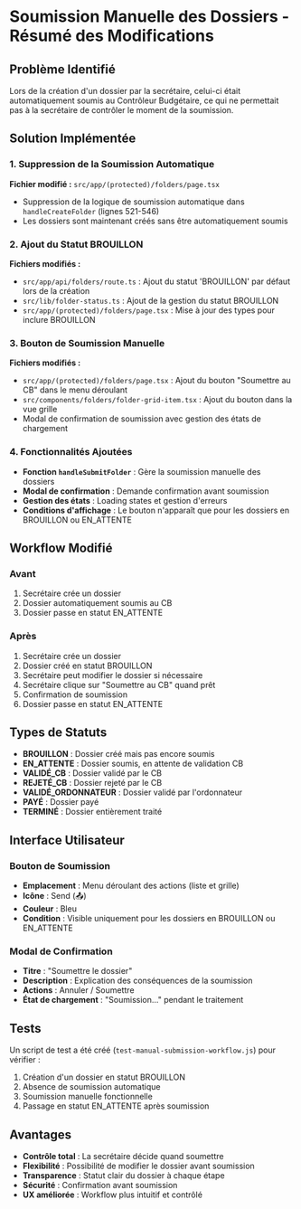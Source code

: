 # Soumission Manuelle des Dossiers - Résumé des Modifications

## Problème Identifié
Lors de la création d'un dossier par la secrétaire, celui-ci était automatiquement soumis au Contrôleur Budgétaire, ce qui ne permettait pas à la secrétaire de contrôler le moment de la soumission.

## Solution Implémentée

### 1. Suppression de la Soumission Automatique
**Fichier modifié :** `src/app/(protected)/folders/page.tsx`
- Suppression de la logique de soumission automatique dans `handleCreateFolder` (lignes 521-546)
- Les dossiers sont maintenant créés sans être automatiquement soumis

### 2. Ajout du Statut BROUILLON
**Fichiers modifiés :**
- `src/app/api/folders/route.ts` : Ajout du statut 'BROUILLON' par défaut lors de la création
- `src/lib/folder-status.ts` : Ajout de la gestion du statut BROUILLON
- `src/app/(protected)/folders/page.tsx` : Mise à jour des types pour inclure BROUILLON

### 3. Bouton de Soumission Manuelle
**Fichiers modifiés :**
- `src/app/(protected)/folders/page.tsx` : Ajout du bouton "Soumettre au CB" dans le menu déroulant
- `src/components/folders/folder-grid-item.tsx` : Ajout du bouton dans la vue grille
- Modal de confirmation de soumission avec gestion des états de chargement

### 4. Fonctionnalités Ajoutées
- **Fonction `handleSubmitFolder`** : Gère la soumission manuelle des dossiers
- **Modal de confirmation** : Demande confirmation avant soumission
- **Gestion des états** : Loading states et gestion d'erreurs
- **Conditions d'affichage** : Le bouton n'apparaît que pour les dossiers en BROUILLON ou EN_ATTENTE

## Workflow Modifié

### Avant
1. Secrétaire crée un dossier
2. Dossier automatiquement soumis au CB
3. Dossier passe en statut EN_ATTENTE

### Après
1. Secrétaire crée un dossier
2. Dossier créé en statut BROUILLON
3. Secrétaire peut modifier le dossier si nécessaire
4. Secrétaire clique sur "Soumettre au CB" quand prêt
5. Confirmation de soumission
6. Dossier passe en statut EN_ATTENTE

## Types de Statuts
- **BROUILLON** : Dossier créé mais pas encore soumis
- **EN_ATTENTE** : Dossier soumis, en attente de validation CB
- **VALIDÉ_CB** : Dossier validé par le CB
- **REJETÉ_CB** : Dossier rejeté par le CB
- **VALIDÉ_ORDONNATEUR** : Dossier validé par l'ordonnateur
- **PAYÉ** : Dossier payé
- **TERMINÉ** : Dossier entièrement traité

## Interface Utilisateur

### Bouton de Soumission
- **Emplacement** : Menu déroulant des actions (liste et grille)
- **Icône** : Send (📤)
- **Couleur** : Bleu
- **Condition** : Visible uniquement pour les dossiers en BROUILLON ou EN_ATTENTE

### Modal de Confirmation
- **Titre** : "Soumettre le dossier"
- **Description** : Explication des conséquences de la soumission
- **Actions** : Annuler / Soumettre
- **État de chargement** : "Soumission..." pendant le traitement

## Tests
Un script de test a été créé (`test-manual-submission-workflow.js`) pour vérifier :
1. Création d'un dossier en statut BROUILLON
2. Absence de soumission automatique
3. Soumission manuelle fonctionnelle
4. Passage en statut EN_ATTENTE après soumission

## Avantages
- **Contrôle total** : La secrétaire décide quand soumettre
- **Flexibilité** : Possibilité de modifier le dossier avant soumission
- **Transparence** : Statut clair du dossier à chaque étape
- **Sécurité** : Confirmation avant soumission
- **UX améliorée** : Workflow plus intuitif et contrôlé
